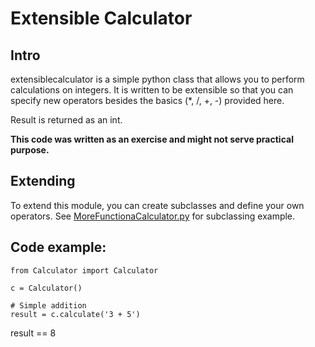 # Extensible Calculator

## Intro

extensiblecalculator is a simple python class that allows you to 
perform calculations on integers. It is written to be extensible
so that you can specify new operators besides the basics
(*, /, +, -) provided here.

Result is returned as an int.

**This code was written as an exercise and might not serve practical purpose.**

## Extending

To extend this module, you can create subclasses and define your own operators.
See [MoreFunctionaCalculator.py](MoreFunctionalCalculator.py) for subclassing
example.

## Code example:

```
from Calculator import Calculator

c = Calculator()

# Simple addition
result = c.calculate('3 + 5')
```

result == 8
